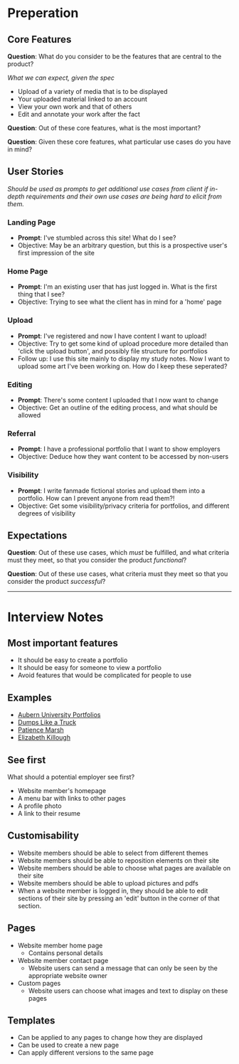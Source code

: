 # Preperation

## Core Features

**Question**: What do you consider to be the features that are central to the product?

*What we can expect, given the spec*
* Upload of a variety of media that is to be displayed
* Your uploaded material linked to an account
* View your own work and that of others
* Edit and annotate your work after the fact

**Question**: Out of these core features, what is the most important?

**Question**: Given these core features, what particular use cases do you have in mind? 


## User Stories

*Should be used as prompts to get additional use cases from client if in-depth requirements and their own use cases are being hard to elicit from them.*

### Landing Page 
* **Prompt**: I've stumbled across this site! What do I see?
* Objective: May be an arbitrary question, but this is a prospective user's first impression of the site

### Home Page
* **Prompt**: I'm an existing user that has just logged in. What is the first thing that I see?
* Objective: Trying to see what the client has in mind for a 'home' page

### Upload
* **Prompt**: I've registered and now I have content I want to upload!
* Objective: Try to get some kind of upload procedure more detailed than 'click the upload button', and possibly file structure for portfolios
* Follow up: I use this site mainly to display my study notes. Now I want to upload some art I've been working on. How do I keep these seperated? 

### Editing
* **Prompt**: There's some content I uploaded that I now want to change
* Objective: Get an outline of the editing process, and what should be allowed

### Referral
* **Prompt**: I have a professional portfolio that I want to show employers
* Objective: Deduce how they want content to be accessed by non-users  

### Visibility
* **Prompt**: I write fanmade fictional stories and upload them into a portfolio. How can I prevent anyone from read them?!
* Objective: Get some visibility/privacy criteria for portfolios, and different degrees of visibility

## Expectations

**Question**: Out of these use cases, which *must* be fulfilled, and what criteria must they meet, so that you consider the product *functional*?

**Question**: Out of these use cases, what criteria must they meet so that you consider the product *successful*?

---
# Interview Notes

## Most important features
  * It should be easy to create a portfolio
  * It should be easy for someone to view a portfolio
  * Avoid features that would be complicated for people to use

## Examples
  * [Aubern University Portfolios](https://wp.auburn.edu/writing/eportfolio-project/eportfolio-examples/)
  * [Dumps Like a Truck](https://www.elizabethsugg.com/dumps-like-a-truck)
  * [Patience Marsh](https://patiencemarsh.wixsite.com/portfolio)
  * [Elizabeth Killough](https://www.elizabethsugg.com/)

## See first
What should a potential employer see first?
  * Website member's homepage
  * A menu bar with links to other pages
  * A profile photo
  * A link to their resume

## Customisability 
  * Website members should be able to select from different themes
  * Website members should be able to reposition elements on their site
  * Website members should be able to choose what pages are available on their site
  * Website members should be able to upload pictures and pdfs
  * When a website member is logged in, they should be able to edit sections of their site by pressing an 'edit' button in the corner of that section.

## Pages
  * Website member home page
    * Contains personal details
  * Website member contact page
    * Website users can send a message that can only be seen by the appropriate website owner
  * Custom pages
    * Website users can choose what images and text to display on these pages


## Templates
  * Can be applied to any pages to change how they are displayed
  * Can be used to create a new page
  * Can apply different versions to the same page

